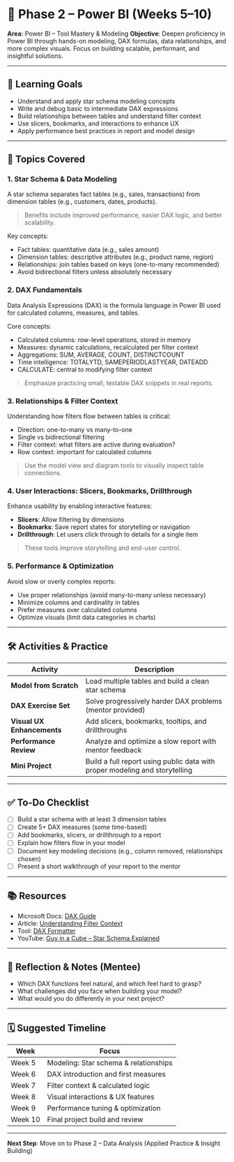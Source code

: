 # 🧱 Phase 2 – Power BI (Weeks 5–10)

**Area**: Power BI – Tool Mastery & Modeling
**Objective**: Deepen proficiency in Power BI through hands-on modeling, DAX formulas, data relationships, and more complex visuals. Focus on building scalable, performant, and insightful solutions.

---

## 🌟 Learning Goals

- Understand and apply star schema modeling concepts
- Write and debug basic to intermediate DAX expressions
- Build relationships between tables and understand filter context
- Use slicers, bookmarks, and interactions to enhance UX
- Apply performance best practices in report and model design

---

## 🧩 Topics Covered

### 1. **Star Schema & Data Modeling**

A star schema separates fact tables (e.g., sales, transactions) from dimension tables (e.g., customers, dates, products).

> Benefits include improved performance, easier DAX logic, and better scalability.

Key concepts:

- Fact tables: quantitative data (e.g., sales amount)
- Dimension tables: descriptive attributes (e.g., product name, region)
- Relationships: join tables based on keys (one-to-many recommended)
- Avoid bidirectional filters unless absolutely necessary

### 2. **DAX Fundamentals**

Data Analysis Expressions (DAX) is the formula language in Power BI used for calculated columns, measures, and tables.

Core concepts:

- Calculated columns: row-level operations, stored in memory
- Measures: dynamic calculations, recalculated per filter context
- Aggregations: SUM, AVERAGE, COUNT, DISTINCTCOUNT
- Time intelligence: TOTALYTD, SAMEPERIODLASTYEAR, DATEADD
- CALCULATE: central to modifying filter context

> Emphasize practicing small, testable DAX snippets in real reports.

### 3. **Relationships & Filter Context**

Understanding how filters flow between tables is critical:

- Direction: one-to-many vs many-to-one
- Single vs bidirectional filtering
- Filter context: what filters are active during evaluation?
- Row context: important for calculated columns

> Use the model view and diagram tools to visually inspect table connections.

### 4. **User Interactions: Slicers, Bookmarks, Drillthrough**

Enhance usability by enabling interactive features:

- **Slicers**: Allow filtering by dimensions
- **Bookmarks**: Save report states for storytelling or navigation
- **Drillthrough**: Let users click through to details for a single item

> These tools improve storytelling and end-user control.

### 5. **Performance & Optimization**

Avoid slow or overly complex reports:

- Use proper relationships (avoid many-to-many unless necessary)
- Minimize columns and cardinality in tables
- Prefer measures over calculated columns
- Optimize visuals (limit data categories in charts)

---

## 🛠️ Activities & Practice

| Activity                   | Description                                                                 |
| -------------------------- | --------------------------------------------------------------------------- |
| **Model from Scratch**     | Load multiple tables and build a clean star schema                          |
| **DAX Exercise Set**       | Solve progressively harder DAX problems (mentor provided)                   |
| **Visual UX Enhancements** | Add slicers, bookmarks, tooltips, and drillthroughs                         |
| **Performance Review**     | Analyze and optimize a slow report with mentor feedback                     |
| **Mini Project**           | Build a full report using public data with proper modeling and storytelling |

---

## ✅ To-Do Checklist

- [ ] Build a star schema with at least 3 dimension tables
- [ ] Create 5+ DAX measures (some time-based)
- [ ] Add bookmarks, slicers, or drillthrough to a report
- [ ] Explain how filters flow in your model
- [ ] Document key modeling decisions (e.g., column removed, relationships chosen)
- [ ] Present a short walkthrough of your report to the mentor

---

## 📚 Resources

- Microsoft Docs: [DAX Guide](https://dax.guide/)
- Article: [Understanding Filter Context](https://www.sqlbi.com/articles/understanding-filter-context-in-dax/)
- Tool: [DAX Formatter](https://www.daxformatter.com/)
- YouTube: [Guy in a Cube – Star Schema Explained](https://www.youtube.com/user/pragmaticworks)

---

## 📝 Reflection & Notes (Mentee)

- Which DAX functions feel natural, and which feel hard to grasp?
- What challenges did you face when building your model?
- What would you do differently in your next project?

---

## 🗓️ Suggested Timeline

| Week    | Focus                                 |
| ------- | ------------------------------------- |
| Week 5  | Modeling: Star schema & relationships |
| Week 6  | DAX introduction and first measures   |
| Week 7  | Filter context & calculated logic     |
| Week 8  | Visual interactions & UX features     |
| Week 9  | Performance tuning & optimization     |
| Week 10 | Final project build and review        |

---

**Next Step**: Move on to Phase 2 – Data Analysis (Applied Practice & Insight Building)
